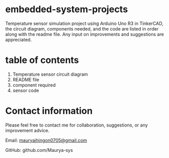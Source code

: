 # embedded-system-projects
Temperature sensor simulation project using Arduino Uno R3 in TinkerCAD, the circuit diagram, components needed, and the code are listed in order along with the readme file. Any input on improvements and suggestions are appreciated.

# table of contents

1) Temperature sensor circuit diagram
2) README file
3)  component required
4)  sensor code



# Contact information

Please feel free to contact me for collaboration, suggestions, or any improvement advice.

Email: mauryajhingon0705@gmail.com


GitHub: github.com/Maurya-sys
